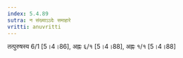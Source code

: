 ```yaml
---
index: 5.4.89
sutra: न संख्याऽऽदेः समाहारे
vritti: anuvritti
---
```


तत्पुरुषस्य 6/1 [5।4।86], अह्नः ६/१ [5।4।88], अह्नः १/१ [5।4।88]